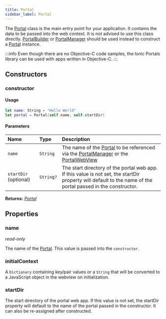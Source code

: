 ```yaml
---
title: Portal
sidebar_label: Portal
---
```


The [Portal](./portal) class is the main entry point for your application. It contains the data to be passed into the web context. It is not advised to use this class directly. [PortalBuilder](./portal-builder) or [PortalManager](./) should be used instead to construct a [Portal](./portal) instance.

:::info
Even though there are no Objective-C code samples, the Ionic Portals library can be used with apps written in Objective-C.
:::

## Constructors

### constructor

#### Usage 

```swift
let name: String = "Hello World"
let portal = Portal(self.name, self.startDir)
``` 

#### Parameters

Name | Type | Description
:------ | :------ | :------ 
`name` | `String` | The name of the [Portal](./portal) to be referenced via the [PortalManager](./) or the [PortalWebView](./)
`startDir` (optional) | `String?` | The start directory of the portal web app. If this value is not set, the startDir property will default to the name of the portal passed in the constructor.

**Returns:** <span class="return-code">[*Portal*](./portal)</span>

## Properties

### name
_read-only_

The name of the [Portal](./portal). This value is passed into the `constructor`.

### initialContext

A `Dictionary` containing key/pair values or a `String` that will be converted to a JavaScript object in the webview on initialization.

### startDir

The start directory of the portal web app. If this value is not set, the startDir property will default to the name of the portal passed in the constructor. It can also be re-assigned after constructed.
